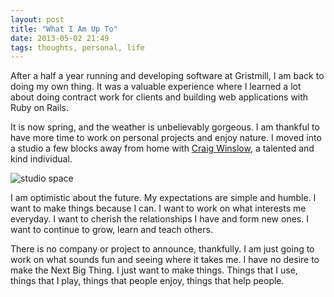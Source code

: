 ```yaml
---
layout: post
title: "What I Am Up To"
date: 2013-05-02 21:49
tags: thoughts, personal, life
---
```


After a half a year running and developing software at Gristmill, I am back to
doing my own thing. It was a valuable experience where I learned a
lot about doing contract work for clients and building web
applications with Ruby on Rails.

It is now spring, and the weather is unbelievably gorgeous. I am thankful to have
more time to work on personal projects and enjoy nature. I moved
into a studio a few blocks away from home with [Craig
Winslow](http://craigwinslow.com), a talented and kind individual.

![studio space](https://s3.amazonaws.com/brettchalupa/images/birdhouse_studio.jpg)

I am optimistic about the future. My expectations are simple and humble.
I want to make things because I can. I want to work on what interests me
everyday. I want to cherish the relationships I have and form new ones.
I want to continue to grow, learn and teach others.

There is no company or project to announce, thankfully. I am just going
to work on what sounds fun and seeing where it takes me. I have no desire
to make the Next Big Thing. I just want to make things. Things that I
use, things that I play, things that people enjoy, things that help
people.
